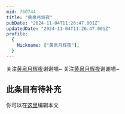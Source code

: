 ```yaml
---
mid: 760744
title: "黄泉月辉夜"
pubDate: "2024-11-04T11:26:47.001Z"
updatedDate: "2024-11-04T11:26:47.001Z"
profile:
  {
    Nickname: ["黄泉月辉夜"],
  }
---
```


关注[黄泉月辉夜](https://space.bilibili.com/760744)谢谢喵~ 关注[黄泉月辉夜](https://space.bilibili.com/760744)谢谢喵~

## 此条目有待补充
你可以在[这里](https://github.com/Yuhanawa/VTuber.ICU/edit/master/src/content/v/黄泉月辉夜/index.md)编辑本文
